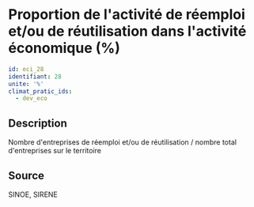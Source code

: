 # Proportion de l'activité de réemploi et/ou de réutilisation dans l'activité économique (%)
```yaml
id: eci_28
identifiant: 28
unite: '%'
climat_pratic_ids:
  - dev_eco
```
## Description
Nombre d'entreprises de réemploi et/ou de réutilisation / nombre total d'entreprises sur le territoire

## Source
SINOE, SIRENE

